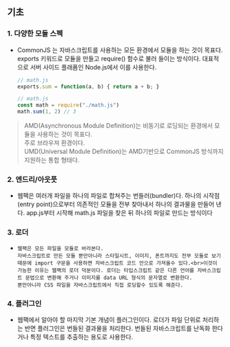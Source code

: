 ## 기초
### **1. 다양한 모듈 스펙**
   - CommonJS 는 자바스크립트를 사용하는 모든 환경에서 모듈을 하는 것이 목표다. exports 키워드로 모듈을 만들고 require() 함수로 불러 들이는 방식이다. 대표적으로 서버 사이드 플래폼인 Node.js에서 이를 사용한다.
        ```javascript
        // math.js
        exports.sum = function(a, b) { return a + b; }
        ```
        ```javascript
        // math.js
        const math = require("./math.js")
        math.sum(1, 2) // 3
        ```
   >AMD(Asynchronous Module Definition)는 비동기로 로딩되는 환경에서 모듈을 사용하는 것이 목표다.<br>주로 브라우져 환경이다.<br>UMD(Universal Module Definition)는 AMD기반으로 CommonJS 방식까지 지원하는 통합 형태다.

### **2. 엔드리/아웃풋**
   - 웹팩은 여러개 파일을 하나의 파일로 합쳐주는 번들러(bundler)다. 하나의 시작점(entry point)으로부터 의존적인 모듈을 전부 찾아내서 하나의 결과물을 만들어 낸다. app.js부터 시작해 math.js 파일을 찾은 뒤 하나의 파일로 만드는 방식이다

### **3. 로더**
   - ```text
     웹팩은 모든 파일을 모듈로 바라본다.
     자바스크립트로 만든 모듈 뿐만아니라 스타일시트, 이미지, 폰트까지도 전부 모듈로 보기 때문에 import 구문을 사용하면 자바스크립트 코드 안으로 가져올수 있다.<br>이것이 가능한 이유는 웹팩의 로더 덕분이다. 로더는 타입스크립트 같은 다른 언어를 자바스크립트 문법으로 변환해 주거나 이미지를 data URL 형식의 문자열로 변환한다.
     뿐만아니라 CSS 파일을 자바스크립트에서 직접 로딩할수 있도록 해준다. 
     ```

### **4. 플러그인**
   - 웹팩에서 알아야 할 마지막 기본 개념이 플러그인이다. 로더가 파일 단위로 처리하는 반면 플러그인은 번들된 결과물을 처리한다. 번들된 자바스크립트를 난독화 한다거나 특정 텍스트를 추출하는 용도로 사용한다.
